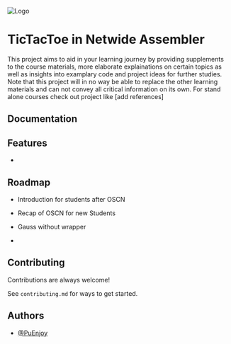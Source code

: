 
![Logo](https://dev-to-uploads.s3.amazonaws.com/uploads/articles/th5xamgrr6se0x5ro4g6.png)


# TicTacToe in Netwide Assembler

This project aims to aid in your learning journey by providing supplements to the course materials, more elaborate explainations on certain topics as well as insights into examplary code and project ideas for further studies. Note that this project will in no way be able to replace the other learning materials and can not convey all critical information on its own. For stand alone courses check out project like
[add references]


## Documentation



## Features

- 

## Roadmap

- Introduction for students after OSCN

- Recap of OSCN for new Students

- Gauss without wrapper

-


## Contributing

Contributions are always welcome!

See `contributing.md` for ways to get started.


## Authors

- [@PuEnjoy](https://github.com/PuEnjoy)


